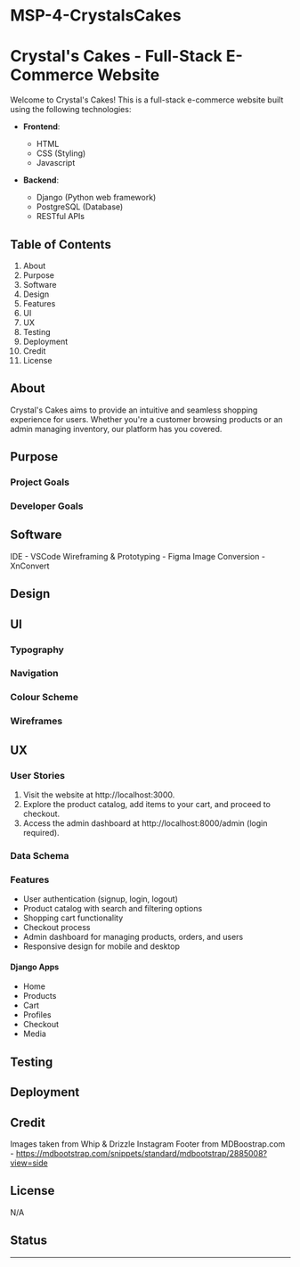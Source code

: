 # MSP-4-CrystalsCakes

# Crystal's Cakes - Full-Stack E-Commerce Website

Welcome to Crystal's Cakes! This is a full-stack e-commerce website built using the following technologies:

- **Frontend**:
  - HTML
  - CSS (Styling)
  - Javascript

- **Backend**:
  - Django (Python web framework)
  - PostgreSQL (Database)
  - RESTful APIs

## Table of Contents

1. About
2. Purpose
3. Software
4. Design
5. Features
6. UI
7. UX
8. Testing
9. Deployment
10. Credit
11. License

## About

Crystal's Cakes aims to provide an intuitive and seamless shopping experience for users. Whether you're a customer browsing products or an admin managing inventory, our platform has you covered.

## Purpose

### Project Goals

### Developer Goals

## Software
IDE - VSCode
Wireframing & Prototyping - Figma
Image Conversion - XnConvert

## Design

## UI
### Typography
### Navigation
### Colour Scheme
### Wireframes

## UX
### User Stories

1. Visit the website at http://localhost:3000.
2. Explore the product catalog, add items to your cart, and proceed to checkout.
3. Access the admin dashboard at http://localhost:8000/admin (login required).

### Data Schema

### Features

- User authentication (signup, login, logout)
- Product catalog with search and filtering options
- Shopping cart functionality
- Checkout process
- Admin dashboard for managing products, orders, and users
- Responsive design for mobile and desktop
  
#### Django Apps
- Home
- Products
- Cart
- Profiles
- Checkout
- Media




## Testing

## Deployment

## Credit
Images taken from Whip & Drizzle Instagram
Footer from MDBoostrap.com - https://mdbootstrap.com/snippets/standard/mdbootstrap/2885008?view=side



## License

N/A

## Status

---